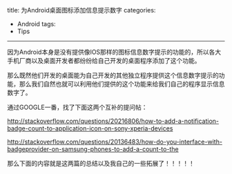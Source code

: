 title: 为Android桌面图标添加信息提示数字
categories:
  - Android
tags:
  - Tips
---
因为Android本身是没有提供像IOS那样的图标信息数字提示的功能的，所以各大手机厂商以及桌面开发者都纷纷给自己开发的桌面程序添加了这个功能。

那么既然他们开发的桌面能为自己开发的其他独立程序提供这个信息数字提示的功能，那么我们自然也就可以利用他们提供的这个功能来给我们自己的程序显示信息数字了。

通过GOOGLE一番，找了下面这两个互补的提问帖：

http://stackoverflow.com/questions/20216806/how-to-add-a-notification-badge-count-to-application-icon-on-sony-xperia-devices

http://stackoverflow.com/questions/20136483/how-do-you-interface-with-badgeprovider-on-samsung-phones-to-add-a-count-to-the



那么下面的内容就是这两篇的总结以及我自己的一些拓展了！！！！！
